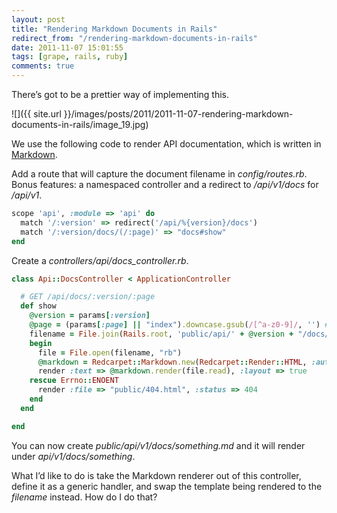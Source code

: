 ```yaml
---
layout: post
title: "Rendering Markdown Documents in Rails"
redirect_from: "/rendering-markdown-documents-in-rails"
date: 2011-11-07 15:01:55
tags: [grape, rails, ruby]
comments: true
---
```

There’s got to be a prettier way of implementing this.

![]({{ site.url }}/images/posts/2011/2011-11-07-rendering-markdown-documents-in-rails/image_19.jpg)

We use the following code to render API documentation, which is written in [Markdown](http://daringfireball.net/projects/markdown/).

Add a route that will capture the document filename in _config/routes.rb_. Bonus features: a namespaced controller and a redirect to _/api/v1/docs_ for _/api/v1_.

```ruby
scope 'api', :module => 'api' do
  match '/:version' => redirect('/api/%{version}/docs')
  match '/:version/docs/(/:page)' => "docs#show"
end
```

Create a _controllers/api/docs_controller.rb_.

```ruby
class Api::DocsController < ApplicationController

  # GET /api/docs/:version/:page
  def show
    @version = params[:version]
    @page = (params[:page] || "index").downcase.gsub(/[^a-z0-9]/, '') # strip any non-alpha-numeric characters
    filename = File.join(Rails.root, 'public/api/' + @version + "/docs/" + @page + '.md')
    begin
      file = File.open(filename, "rb")
      @markdown = Redcarpet::Markdown.new(Redcarpet::Render::HTML, :autolink => true, :space_after_headers => true)
      render :text => @markdown.render(file.read), :layout => true
    rescue Errno::ENOENT
      render :file => "public/404.html", :status => 404
    end
  end

end
```

You can now create _public/api/v1/docs/something.md_ and it will render under _api/v1/docs/something_.

What I’d like to do is take the Markdown renderer out of this controller, define it as a generic handler, and swap the template being rendered to the _filename_ instead. How do I do that?
